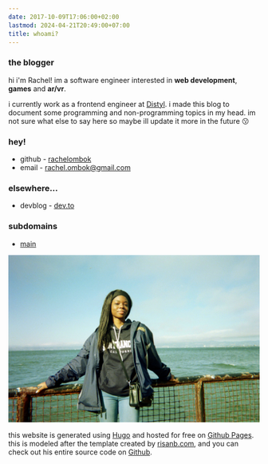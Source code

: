 ```yaml
---
date: 2017-10-09T17:06:00+02:00
lastmod: 2024-04-21T20:49:00+07:00
title: whoami?
---
```

### the blogger

hi i'm Rachel! im a software engineer interested in **web development**, **games** and **ar/vr**.

i currently work as a frontend engineer at [Distyl](https://distyl.ai/). i made this blog to document some programming and
non-programming topics in my head. im not sure what else to say here so maybe ill update it more in the future 😗

<!---
### the blog
 --->

### hey!
* github - [rachelombok](https://github.com/rachelombok)
* email - [rachel.ombok@gmail.com](rachel.ombok@gmail.com)

### elsewhere...
* devblog - [dev.to](https://dev.to/rachelombok)

### subdomains
* [main](https://rachelombok.com/)
<!--- * [digital garden](https://garden.rachelombok.com)  --->

![alcatraz island summer '21](biopic6.jpg)

this website is generated using [Hugo](https://gohugo.io/) and hosted for free on [Github Pages](https://pages.github.com). this is modeled after the template created by [risanb.com](https://risanb.com), and you can check out his entire source code on [Github](https://github.com/risan/risanb.com).
